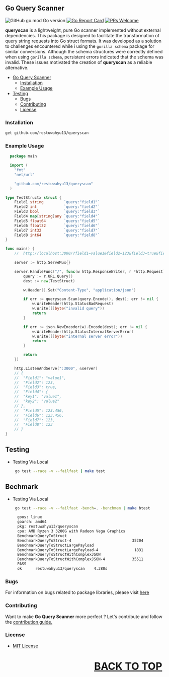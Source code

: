 ## Go Query Scanner

![GitHub go.mod Go version](https://img.shields.io/github/go-mod/go-version/restuwahyu13/queryscan?style=flat)
[![Go Report Card](https://goreportcard.com/badge/github.com/restuwahyu13/queryscan)](https://goreportcard.com/report/github.com/restuwahyu13/queryscan) [![PRs Welcome](https://img.shields.io/badge/PRs-welcome-brightgreen.svg?style=flat-square)](https://github.com/restuwahyu13/queryscan/blob/master/CONTRIBUTING.md)

**queryscan** is a lightweight, pure Go scanner implemented without external dependencies. This package is designed to facilitate the transformation of query string requests into Go struct formats. It was developed as a solution to challenges encountered while i using the `gorilla schema` package for similar conversions. Although the schema structures were correctly defined when using `gorilla schema`, persistent errors indicated that the schema was invalid. These issues motivated the creation of **queryscan** as a reliable alternative.

- [Go Query Scanner](#queryscan)
  - [Installation](#installation)
  - [Example Usage](#example-usage)
- [Testing](#testing)
  - [Bugs](#bugs)
  - [Contributing](#contributing)
  - [License](#license)

### Installation

```sh
get github.com/restuwahyu13/queryscan
```

### Example Usage

```go
  package main

  import (
    "fmt"
	"net/url"

	"github.com/restuwahyu13/queryscan"
  )

type TestStructx struct {
	Field1 string         `query:"field1"`
	Field2 int            `query:"field2"`
	Field3 bool           `query:"field3"`
	Field4 map[string]any `query:"field4"`
	Field5 float64        `query:"field5"`
	Field6 float32        `query:"field6"`
	Field7 int32          `query:"field7"`
	Field8 int64          `query:"field8"`
}

func main() {
	//  http://localhost:3000/?field1=value1&field2=123&field3=true&field4={%22key1%22:%22value1%22,%22key2%22:%22value2%22}&field5=123.456&field6=123.456&field7=123&field8=123

	server := http.ServeMux{}

	server.HandleFunc("/", func(w http.ResponseWriter, r *http.Request) {
		query := r.URL.Query()
		dest := new(TestStruct)

		w.Header().Set("Content-Type", "application/json")

		if err := queryscan.Scan(query.Encode(), dest); err != nil {
			w.WriteHeader(http.StatusBadRequest)
			w.Write([]byte("invalid query"))
			return
		}

		if err := json.NewEncoder(w).Encode(dest); err != nil {
			w.WriteHeader(http.StatusInternalServerError)
			w.Write([]byte("internal server error"))
			return
		}

		return
	})

	http.ListenAndServe(":3000", &server)
	// {
	// 	"Field1": "value1",
	// 	"Field2": 123,
	// 	"Field3": true,
	// 	"Field4": {
	// 	"key1": "value1",
	// 	"key2": "value2"
	// },
	// 	"Field5": 123.456,
	// 	"Field6": 123.456,
	// 	"Field7": 123,
	// 	"Field8": 123
	// }
}
```

## Testing

- Testing Via Local

  ```sh
   go test --race -v --failfast | make test
  ```

## Bechmark

- Testing Via Local

  ```sh
   go test --race -v --failfast -bench=. -benchmem | make btest
  ```

  ```sh
	goos: linux
	goarch: amd64
	pkg: restuwahyu13/queryscan
	cpu: AMD Ryzen 3 3200G with Radeon Vega Graphics
	BenchmarkQueryToStruct
	BenchmarkQueryToStruct-4                           35204             34304 ns/op           11471 B/op        112 allocs/op
	BenchmarkQueryToStructLargePayload
	BenchmarkQueryToStructLargePayload-4                1831            588038 ns/op           64871 B/op        610 allocs/op
	BenchmarkQueryToStructWithComplexJSON
	BenchmarkQueryToStructWithComplexJSON-4            35511             37386 ns/op           11955 B/op        109 allocs/op
	PASS
	ok      restuwahyu13/queryscan    4.380s
  ```

### Bugs

For information on bugs related to package libraries, please visit
[here](https://github.com/restuwahyu13/queryscan/issues)

### Contributing

Want to make **Go Query Scanner** more perfect ? Let's contribute and follow the
[contribution guide.](https://github.com/restuwahyu13/queryscan/blob/master/CONTRIBUTING.md)

### License

- [MIT License](https://github.com/restuwahyu13/queryscan/blob/master/LICENSE.md)

<p align="right" style="padding: 5px; border-radius: 100%; font-size: 2rem;">
  <b><a href="#queryscan">BACK TO TOP</a></b>
</p>